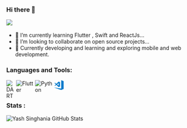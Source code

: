 ### Hi there 👋
![](https://komarev.com/ghpvc/?username=Yash1599&color=blue)
<!--
**Yash1599/Yash1599** is a ✨ _special_ ✨ repository because its `README.md` (this file) appears on your GitHub profile.
-->


- 🌱 I’m currently learning Flutter , Swift and ReactJs...
- 👬 I’m looking to collaborate on open source projects...
- 👬 Currently developing and learning and exploring mobile and web development.

### Languages and Tools:
<img align="left" alt="DART" width="26px" src="https://www.kindpng.com/picc/m/176-1766682_dart-programming-language-hd-png-download.png" />
<img align="left" alt="Flutter" width="50px" src="https://miro.medium.com/max/700/1*TkNd1PwwwdBi9Z3kdG5Hng.png" />
<img align="left" alt="Python" width="50px" src="https://banner2.cleanpng.com/20180712/yka/kisspng-professional-python-programmer-computer-programmin-python-logo-download-5b47725c1cc0d6.3474912915314089881178.jpg" />
<img align="left" alt="Visual Studio Code" width="26px" src="https://raw.githubusercontent.com/github/explore/80688e429a7d4ef2fca1e82350fe8e3517d3494d/topics/visual-studio-code/visual-studio-code.png" />

<br/>

<br/>


### Stats :

![Yash Singhania GitHub Stats](https://github-readme-stats.vercel.app/api?username=Yash1599&show_icons=true&theme=dracula&hide_border=true&)
